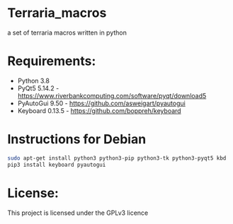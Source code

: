 # Terraria_macros
a set of terraria macros written in python

# Requirements:

- Python 3.8
- PyQt5 5.14.2  - https://www.riverbankcomputing.com/software/pyqt/download5
- PyAutoGui 9.50 - https://github.com/asweigart/pyautogui
- Keyboard 0.13.5 - https://github.com/boppreh/keyboard


# Instructions for Debian
```bash 
sudo apt-get install python3 python3-pip python3-tk python3-pyqt5 kbd
pip3 install keyboard pyautogui
```

# License:
This project is licensed under the GPLv3 licence
